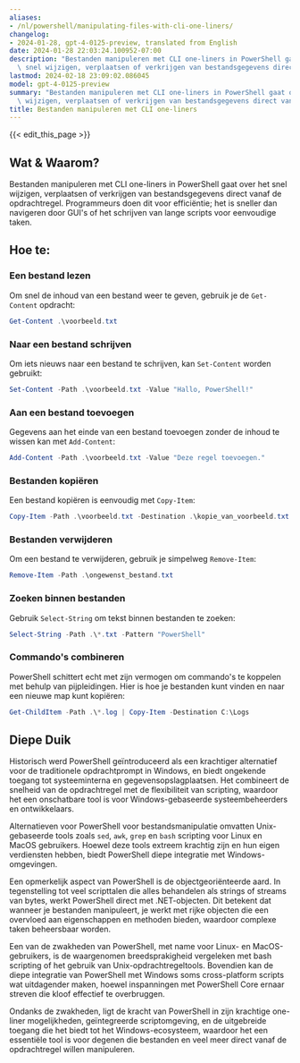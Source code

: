 ```yaml
---
aliases:
- /nl/powershell/manipulating-files-with-cli-one-liners/
changelog:
- 2024-01-28, gpt-4-0125-preview, translated from English
date: 2024-01-28 22:03:24.100952-07:00
description: "Bestanden manipuleren met CLI one-liners in PowerShell gaat over het\
  \ snel wijzigen, verplaatsen of verkrijgen van bestandsgegevens direct vanaf de\u2026"
lastmod: 2024-02-18 23:09:02.086045
model: gpt-4-0125-preview
summary: "Bestanden manipuleren met CLI one-liners in PowerShell gaat over het snel\
  \ wijzigen, verplaatsen of verkrijgen van bestandsgegevens direct vanaf de\u2026"
title: Bestanden manipuleren met CLI one-liners
---
```


{{< edit_this_page >}}

## Wat & Waarom?

Bestanden manipuleren met CLI one-liners in PowerShell gaat over het snel wijzigen, verplaatsen of verkrijgen van bestandsgegevens direct vanaf de opdrachtregel. Programmeurs doen dit voor efficiëntie; het is sneller dan navigeren door GUI's of het schrijven van lange scripts voor eenvoudige taken.

## Hoe te:

### Een bestand lezen
Om snel de inhoud van een bestand weer te geven, gebruik je de `Get-Content` opdracht:
```PowerShell
Get-Content .\voorbeeld.txt
```

### Naar een bestand schrijven
Om iets nieuws naar een bestand te schrijven, kan `Set-Content` worden gebruikt:
```PowerShell
Set-Content -Path .\voorbeeld.txt -Value "Hallo, PowerShell!"
```

### Aan een bestand toevoegen
Gegevens aan het einde van een bestand toevoegen zonder de inhoud te wissen kan met `Add-Content`:
```PowerShell
Add-Content -Path .\voorbeeld.txt -Value "Deze regel toevoegen."
```

### Bestanden kopiëren
Een bestand kopiëren is eenvoudig met `Copy-Item`:
```PowerShell
Copy-Item -Path .\voorbeeld.txt -Destination .\kopie_van_voorbeeld.txt
```

### Bestanden verwijderen
Om een bestand te verwijderen, gebruik je simpelweg `Remove-Item`:
```PowerShell
Remove-Item -Path .\ongewenst_bestand.txt
```

### Zoeken binnen bestanden
Gebruik `Select-String` om tekst binnen bestanden te zoeken:
```PowerShell
Select-String -Path .\*.txt -Pattern "PowerShell"
```

### Commando's combineren
PowerShell schittert echt met zijn vermogen om commando's te koppelen met behulp van pijpleidingen. Hier is hoe je bestanden kunt vinden en naar een nieuwe map kunt kopiëren:
```PowerShell
Get-ChildItem -Path .\*.log | Copy-Item -Destination C:\Logs
```

## Diepe Duik

Historisch werd PowerShell geïntroduceerd als een krachtiger alternatief voor de traditionele opdrachtprompt in Windows, en biedt ongekende toegang tot systeeminterna en gegevensopslagplaatsen. Het combineert de snelheid van de opdrachtregel met de flexibiliteit van scripting, waardoor het een onschatbare tool is voor Windows-gebaseerde systeembeheerders en ontwikkelaars.

Alternatieven voor PowerShell voor bestandsmanipulatie omvatten Unix-gebaseerde tools zoals `sed`, `awk`, `grep` en `bash` scripting voor Linux en MacOS gebruikers. Hoewel deze tools extreem krachtig zijn en hun eigen verdiensten hebben, biedt PowerShell diepe integratie met Windows-omgevingen.

Een opmerkelijk aspect van PowerShell is de objectgeoriënteerde aard. In tegenstelling tot veel scripttalen die alles behandelen als strings of streams van bytes, werkt PowerShell direct met .NET-objecten. Dit betekent dat wanneer je bestanden manipuleert, je werkt met rijke objecten die een overvloed aan eigenschappen en methoden bieden, waardoor complexe taken beheersbaar worden.

Een van de zwakheden van PowerShell, met name voor Linux- en MacOS-gebruikers, is de waargenomen breedsprakigheid vergeleken met bash scripting of het gebruik van Unix-opdrachtregeltools. Bovendien kan de diepe integratie van PowerShell met Windows soms cross-platform scripts wat uitdagender maken, hoewel inspanningen met PowerShell Core ernaar streven die kloof effectief te overbruggen.

Ondanks de zwakheden, ligt de kracht van PowerShell in zijn krachtige one-liner mogelijkheden, geïntegreerde scriptomgeving, en de uitgebreide toegang die het biedt tot het Windows-ecosysteem, waardoor het een essentiële tool is voor degenen die bestanden en veel meer direct vanaf de opdrachtregel willen manipuleren.
